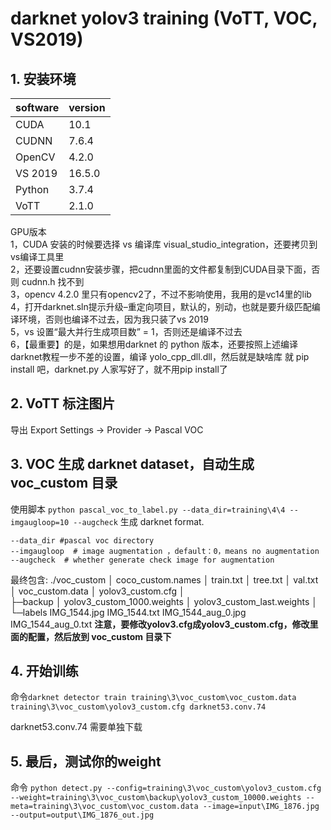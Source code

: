 # darknet yolov3 training (VoTT, VOC, VS2019)

## 1. 安装环境
|  software   | version  |
|  ----  | ----  |
| CUDA  | 10.1 |
| CUDNN  | 7.6.4 |
| OpenCV  | 4.2.0 |
| VS 2019 | 16.5.0 |
| Python  | 3.7.4 |
| VoTT  | 2.1.0 |


GPU版本  
1，CUDA 安装的时候要选择 vs 编译库 visual_studio_integration，还要拷贝到vs编译工具里  
2，还要设置cudnn安装步骤，把cudnn里面的文件都复制到CUDA目录下面，否则 cudnn.h 找不到  
3，opencv 4.2.0 里只有opencv2了，不过不影响使用，我用的是vc14里的lib  
4，打开darknet.sln提示升级–重定向项目，默认的，别动，也就是要升级匹配编译环境，否则也编译不过去，因为我只装了vs 2019  
5，vs 设置“最大并行生成项目数” = 1，否则还是编译不过去  
6，【最重要】的是，如果想用darknet 的 python 版本，还要按照上述编译darknet教程一步不差的设置，编译 yolo_cpp_dll.dll，然后就是缺啥库 就 pip install 吧，darknet.py 人家写好了，就不用pip install了  

## 2. VoTT 标注图片
导出 Export Settings -> Provider -> Pascal VOC

## 3. VOC 生成 darknet dataset，自动生成 voc_custom 目录
使用脚本  `python pascal_voc_to_label.py --data_dir=training\4\4 --imgaugloop=10 --augcheck` 生成 darknet format.
```
--data_dir #pascal voc directory
--imgaugloop  # image augmentation ，default：0，means no augmentation
--augcheck  # whether generate check image for augmentation
```
最终包含:
./voc_custom
│  coco_custom.names
│  train.txt
│  tree.txt
│  val.txt
│  voc_custom.data
│  yolov3_custom.cfg
│  
├─backup
│      yolov3_custom_1000.weights
│      yolov3_custom_last.weights
│      
└─labels
        IMG_1544.jpg
        IMG_1544.txt
        IMG_1544_aug_0.jpg
        IMG_1544_aug_0.txt
  **注意，要修改yolov3.cfg成yolov3_custom.cfg，修改里面的配置，然后放到 voc_custom 目录下**

## 4. 开始训练
命令`darknet detector train training\3\voc_custom\voc_custom.data training\3\voc_custom\yolov3_custom.cfg darknet53.conv.74`

darknet53.conv.74 需要单独下载

## 5. 最后，测试你的weight
命令 `python detect.py --config=training\3\voc_custom\yolov3_custom.cfg --weight=training\3\voc_custom\backup\yolov3_custom_10000.weights --meta=training\3\voc_custom\voc_custom.data --image=input\IMG_1876.jpg --output=output\IMG_1876_out.jpg`


